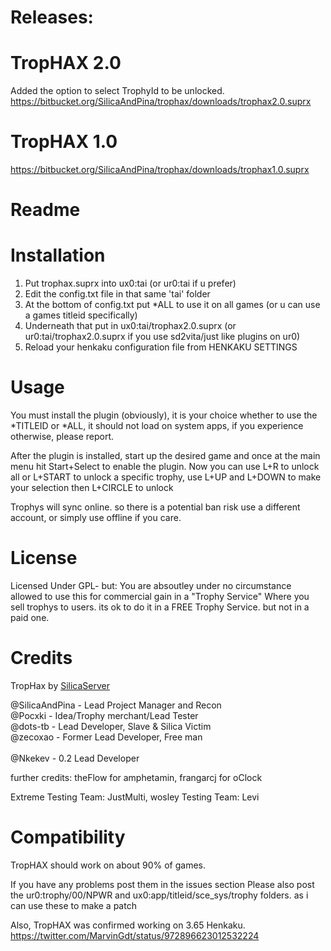 # Releases:

# TropHAX 2.0
Added the option to select TrophyId to be unlocked.
https://bitbucket.org/SilicaAndPina/trophax/downloads/trophax2.0.suprx

# TropHAX 1.0
https://bitbucket.org/SilicaAndPina/trophax/downloads/trophax1.0.suprx

# Readme


# Installation
1. Put trophax.suprx into  ux0:tai (or ur0:tai if u prefer)
2. Edit the config.txt file in that same 'tai' folder
3. At the bottom of config.txt put *ALL to use it on all games (or u can use a games titleid specifically)
4. Underneath that put in ux0:tai/trophax2.0.suprx (or ur0:tai/trophax2.0.suprx if you use sd2vita/just like plugins on ur0)
5. Reload your henkaku configuration file from HENKAKU SETTINGS

# Usage 

You must install the plugin (obviously), it is your choice whether to use the *TITLEID or *ALL, it should not load on system apps, if you experience otherwise, please report.

After the plugin is installed, start up the desired game and once at the main menu hit Start+Select to enable the plugin.
Now you can use L+R to unlock all or L+START to unlock a specific trophy, use L+UP and L+DOWN to make your selection
then L+CIRCLE to unlock

Trophys will sync online. so there is a potential ban risk
use a different account, or simply use offline if you care.

# License
Licensed Under GPL- but:
You are absoutley under no circumstance allowed to use this for commercial gain in a "Trophy Service"
Where you sell trophys to users. its ok to do it in a FREE Trophy Service. but not in a paid one.

# Credits
TropHax by [SilicaServer](https://discord.gg/j4eGHhF)

@SilicaAndPina - Lead Project Manager and Recon                    
@Pocxki - Idea/Trophy merchant/Lead Tester                  
@dots-tb - Lead Developer, Slave & Silica Victim                      
@zecoxao - Former Lead Developer, Free man                                                                                                
@Nkekev - 0.2 Lead Developer            

further credits: theFlow for amphetamin, frangarcj for oClock

Extreme Testing Team: JustMulti, wosley
Testing Team: Levi

# Compatibility 
TropHAX should work on about 90% of games.

If you have any problems post them in the issues section 
Please also post the ur0:trophy/00/NPWR and ux0:app/titleid/sce_sys/trophy folders. as i can use these to make a patch

Also, TropHAX was confirmed working on 3.65 Henkaku.              
https://twitter.com/MarvinGdt/status/972896623012532224            
                 